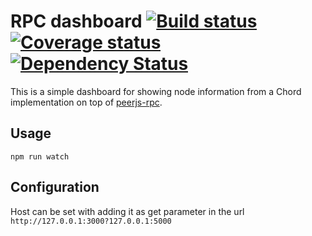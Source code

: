 # RPC dashboard [![Build status](https://ci.frigg.io/relekang/rpc-dashboard.svg)](https://ci.frigg.io/relekang/rpc-dashboardlast/) [![Coverage status](https://ci.frigg.io/relekang/rpc-dashboard/coverage.svg)](https://ci.frigg.io/relekang/rpc-dashboardlast/) [![Dependency Status](https://david-dm.org/relekang/rpc-dashboard.svg)](https://david-dm.org/relekang/rpc-dashboard)

This is a simple dashboard for showing node information from a Chord
implementation on top of [peerjs-rpc](https://github.com/relekang/peerjs-rpc).

## Usage
```
npm run watch
```

## Configuration
Host can be set with adding it as get parameter in the url
`http://127.0.0.1:3000?127.0.0.1:5000`
